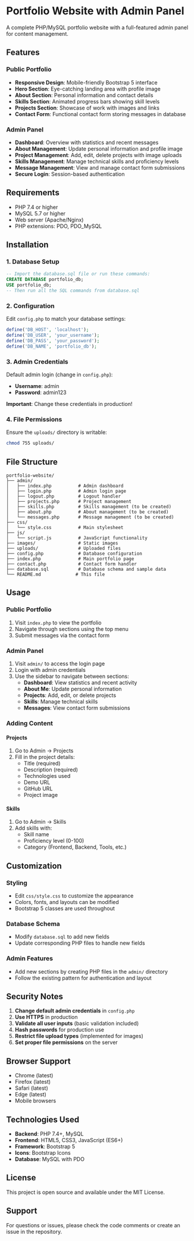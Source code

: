 # Portfolio Website with Admin Panel

A complete PHP/MySQL portfolio website with a full-featured admin panel for content management.

## Features

### Public Portfolio
- **Responsive Design**: Mobile-friendly Bootstrap 5 interface
- **Hero Section**: Eye-catching landing area with profile image
- **About Section**: Personal information and contact details
- **Skills Section**: Animated progress bars showing skill levels
- **Projects Section**: Showcase of work with images and links
- **Contact Form**: Functional contact form storing messages in database

### Admin Panel
- **Dashboard**: Overview with statistics and recent messages
- **About Management**: Update personal information and profile image
- **Project Management**: Add, edit, delete projects with image uploads
- **Skills Management**: Manage technical skills and proficiency levels
- **Message Management**: View and manage contact form submissions
- **Secure Login**: Session-based authentication

## Requirements

- PHP 7.4 or higher
- MySQL 5.7 or higher
- Web server (Apache/Nginx)
- PHP extensions: PDO, PDO_MySQL

## Installation

### 1. Database Setup
```sql
-- Import the database.sql file or run these commands:
CREATE DATABASE portfolio_db;
USE portfolio_db;
-- Then run all the SQL commands from database.sql
```

### 2. Configuration
Edit `config.php` to match your database settings:
```php
define('DB_HOST', 'localhost');
define('DB_USER', 'your_username');
define('DB_PASS', 'your_password');
define('DB_NAME', 'portfolio_db');
```

### 3. Admin Credentials
Default admin login (change in `config.php`):
- **Username**: admin
- **Password**: admin123

**Important**: Change these credentials in production!

### 4. File Permissions
Ensure the `uploads/` directory is writable:
```bash
chmod 755 uploads/
```

## File Structure
```
portfolio-website/
├── admin/
│   ├── index.php          # Admin dashboard
│   ├── login.php          # Admin login page
│   ├── logout.php         # Logout handler
│   ├── projects.php       # Project management
│   ├── skills.php         # Skills management (to be created)
│   ├── about.php          # About management (to be created)
│   └── messages.php       # Message management (to be created)
├── css/
│   └── style.css          # Main stylesheet
├── js/
│   └── script.js          # JavaScript functionality
├── images/                # Static images
├── uploads/               # Uploaded files
├── config.php             # Database configuration
├── index.php              # Main portfolio page
├── contact.php            # Contact form handler
├── database.sql           # Database schema and sample data
└── README.md             # This file
```

## Usage

### Public Portfolio
1. Visit `index.php` to view the portfolio
2. Navigate through sections using the top menu
3. Submit messages via the contact form

### Admin Panel
1. Visit `admin/` to access the login page
2. Login with admin credentials
3. Use the sidebar to navigate between sections:
   - **Dashboard**: View statistics and recent activity
   - **About Me**: Update personal information
   - **Projects**: Add, edit, or delete projects
   - **Skills**: Manage technical skills
   - **Messages**: View contact form submissions

### Adding Content

#### Projects
1. Go to Admin → Projects
2. Fill in the project details:
   - Title (required)
   - Description (required)
   - Technologies used
   - Demo URL
   - GitHub URL
   - Project image

#### Skills
1. Go to Admin → Skills
2. Add skills with:
   - Skill name
   - Proficiency level (0-100)
   - Category (Frontend, Backend, Tools, etc.)

## Customization

### Styling
- Edit `css/style.css` to customize the appearance
- Colors, fonts, and layouts can be modified
- Bootstrap 5 classes are used throughout

### Database Schema
- Modify `database.sql` to add new fields
- Update corresponding PHP files to handle new fields

### Admin Features
- Add new sections by creating PHP files in the `admin/` directory
- Follow the existing pattern for authentication and layout

## Security Notes

1. **Change default admin credentials** in `config.php`
2. **Use HTTPS** in production
3. **Validate all user inputs** (basic validation included)
4. **Hash passwords** for production use
5. **Restrict file upload types** (implemented for images)
6. **Set proper file permissions** on the server

## Browser Support

- Chrome (latest)
- Firefox (latest)
- Safari (latest)
- Edge (latest)
- Mobile browsers

## Technologies Used

- **Backend**: PHP 7.4+, MySQL
- **Frontend**: HTML5, CSS3, JavaScript (ES6+)
- **Framework**: Bootstrap 5
- **Icons**: Bootstrap Icons
- **Database**: MySQL with PDO

## License

This project is open source and available under the MIT License.

## Support

For questions or issues, please check the code comments or create an issue in the repository.
